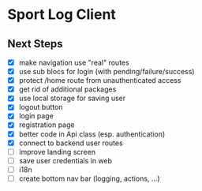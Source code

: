
# Sport Log Client

## Next Steps

* [x] make navigation use "real" routes
* [x] use sub blocs for login (with pending/failure/success)
* [x] protect /home route from unauthenticated access
* [x] get rid of additional packages
* [x] use local storage for saving user
* [x] logout button
* [x] login page
* [x] registration page
* [x] better code in Api class (esp. authentication)
* [x] connect to backend user routes
* [ ] improve landing screen
* [ ] save user credentials in web
* [ ] i18n
* [ ] create bottom nav bar (logging, actions, ...)
